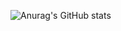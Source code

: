 ![Anurag's GitHub stats](https://github-readme-stats.vercel.app/api?username=anacc22&show_icons=true&theme=swift&hide_rank=true)
